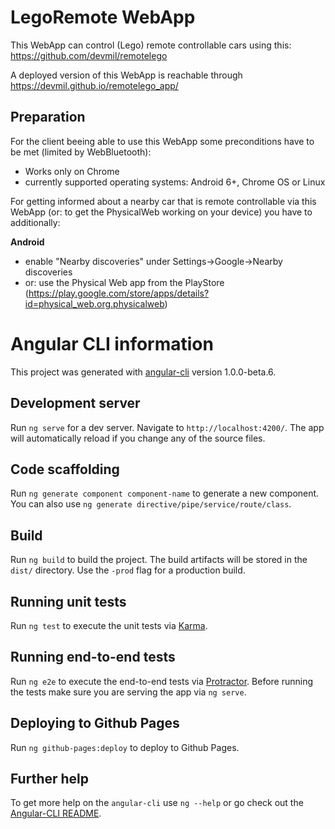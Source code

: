 # LegoRemote WebApp

This WebApp can control (Lego) remote controllable cars using this: https://github.com/devmil/remotelego

A deployed version of this WebApp is reachable through https://devmil.github.io/remotelego_app/

## Preparation
For the client beeing able to use this WebApp some preconditions have to be met (limited by WebBluetooth):
- Works only on Chrome
- currently supported operating systems:  Android 6+, Chrome OS or Linux

For getting informed about a nearby car that is remote controllable via this WebApp (or: to get the PhysicalWeb working on your device) you have to additionally:

**Android**
- enable "Nearby discoveries" under Settings->Google->Nearby discoveries
- or: use the Physical Web app from the PlayStore (https://play.google.com/store/apps/details?id=physical_web.org.physicalweb)

# Angular CLI information

This project was generated with [angular-cli](https://github.com/angular/angular-cli) version 1.0.0-beta.6.

## Development server
Run `ng serve` for a dev server. Navigate to `http://localhost:4200/`. The app will automatically reload if you change any of the source files.

## Code scaffolding

Run `ng generate component component-name` to generate a new component. You can also use `ng generate directive/pipe/service/route/class`.

## Build

Run `ng build` to build the project. The build artifacts will be stored in the `dist/` directory. Use the `-prod` flag for a production build.

## Running unit tests

Run `ng test` to execute the unit tests via [Karma](https://karma-runner.github.io).

## Running end-to-end tests

Run `ng e2e` to execute the end-to-end tests via [Protractor](http://www.protractortest.org/). 
Before running the tests make sure you are serving the app via `ng serve`.

## Deploying to Github Pages

Run `ng github-pages:deploy` to deploy to Github Pages.

## Further help

To get more help on the `angular-cli` use `ng --help` or go check out the [Angular-CLI README](https://github.com/angular/angular-cli/blob/master/README.md).
